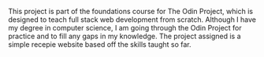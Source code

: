 This project is part of the foundations course for The Odin Project, which is designed to teach full stack web development from scratch. Although I have my degree in computer science, I am going through the Odin Project for practice and to fill any gaps in my knowledge. The project assigned is a simple recepie website based off the skills taught so far.